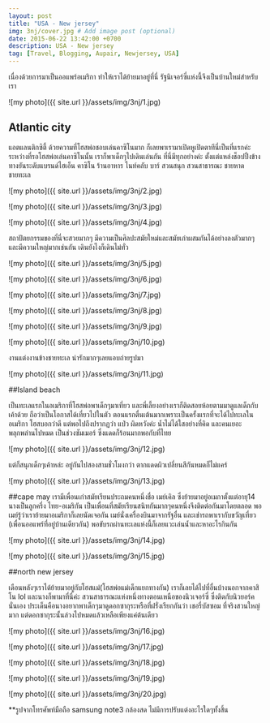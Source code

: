 ```yaml
---
layout: post
title: "USA - New jersey"
img: 3nj/cover.jpg # Add image post (optional)
date: 2015-06-22 13:42:00 +0700
description: USA - New jersey
tag: [Travel, Blogging, Aupair, Newjersey, USA]
---
```


เนื่องด้วยการมาเป็นออแพร์อเมริกา ทำให้เราได้ย้ายมาอยู่ที่นี่ รัฐนิเจอร์ซี่แห่งนี้จึงเป็นบ้านใหม่สำหรับเรา

![my photo]({{ site.url }}/assets/img/3nj/1.jpg)

## Atlantic city
แอตแลนติกซิตี้ ด้วยความที่โฮสพ่อชอบเล่นคาซิโนมาก ก็เลยพาเรามาเปิดหูเปิดตาทีนี่เป็นที่แรกค่ะ ระหว่างที่รอโฮสพ่อเล่นคาซิโนนั้น เราก็พาเด็กๆไปเดินเล่นกัน  ที่นี่มีทุกอย่างค่ะ ตั้งแต่แหล่งช็อปปิ้งข้างทางยันระดับแบรนด์ไฮเอ็น คาซิโน  ร้านอาหาร ไนท์คลับ บาร์  สวนสนุก สวนสาธารณะ ชายหาด ชายทะเล

![my photo]({{ site.url }}/assets/img/3nj/2.jpg)

![my photo]({{ site.url }}/assets/img/3nj/3.jpg)

![my photo]({{ site.url }}/assets/img/3nj/4.jpg)

สถาปัตยกรรมของที่นี่จะสวยมากๆ มีความเป็นศิลปะสมัยใหม่และสมัยเก่าผสมกันได้อย่างลงตัวมากๆ และมีความใหญ่มากเช่นกัน เดินยังไงก็เดินไม่ทั่ว

![my photo]({{ site.url }}/assets/img/3nj/5.jpg)

![my photo]({{ site.url }}/assets/img/3nj/6.jpg)

![my photo]({{ site.url }}/assets/img/3nj/7.jpg)

![my photo]({{ site.url }}/assets/img/3nj/8.jpg)

![my photo]({{ site.url }}/assets/img/3nj/9.jpg)

![my photo]({{ site.url }}/assets/img/3nj/10.jpg)

งานแต่งงานข้างชายทะเล น่ารักมากๆเลยแอบถ่ายรูปมา

![my photo]({{ site.url }}/assets/img/3nj/11.jpg)

##Island beach

เป็นทะเลแรกในอเมริกาที่โฮสพ่อพาเด็กๆมาเที่ยว และพี่เลี้ยงอย่างเราก็ติดสอยห้อยตามมาดูแลเด็กกับเค้าด้วย ถือว่าเป็นโอกาสได้เที่ยวไปในตัว ตอนแรกตื่นเต้นมากเพราะเป็นครั้งแรกที่จะได้ไปทะเลในอเมริกา โฮสบอกว่าดี แต่พอไปถึงปรากฏว่า แป่ว ผิดหวังค่ะ น้ำไม่ได้ใสอย่างที่คิด และคนเยอะพลุกพล่านไปหมด เป็นช่วงซัมเมอร์ ซึ่งแดดก็ร้อนมากพอกับที่ไทย

![my photo]({{ site.url }}/assets/img/3nj/12.jpg)

แต่ก็สนุกเด็กๆเค้าหล่ะ อยู่กันไปสองสามชั่วโมงกว่า ตากแดดผิวเปลี่ยนสีกันหมดก็ไม่แคร์

![my photo]({{ site.url }}/assets/img/3nj/13.jpg)

##cape may
เรามีเพื่อนเก่าสมัยเรียนประถมคนหนึ่งชื่อ เมย์เคิล ซึ่งย้ายมาอยู่อเมกาตั้งแต่อายุ14 นางเป็นลูกครึ่ง ไทย-อเมริกัน  เป็นเพื่อนที่สมัยเรียนสนิทกันมากๆคนหนึ่งจึงติดต่อกันมาโดยตลอด พอเมย์รู้ว่าเราย้ายมาอเมริกาก็เลยนัดเจอกัน เมย์นั่งเครื่องบินมาจากรัฐอื่น และเช่ารถพาเรากับขวัญเที่ยว (เพื่อนออแพร์ที่อยู่บ้านเดียวกัน)  พอขับรถผ่านทะเลแห่งนี้ก็เลยแวะเล่นน้ำและหาอะไรกินกัน  

![my photo]({{ site.url }}/assets/img/3nj/14.jpg)

![my photo]({{ site.url }}/assets/img/3nj/15.jpg)

##north new jersey

เดือนหลังๆเราได้ย้ายมาอยู่กับโฮสแม่(โฮสพ่อแม่เด็กแยกทางกัน) เราก็เลยได้ไปที่อื่นบ้างนอกจากคาสิโน lol และนางก็พามาที่นี่ค่ะ สวนสาธารณะแห่งหนึ่งทางตอนเหนือของนิวเจอร์ซี่ ซึ่งติดกับนิวยอร์คนั่นเอง ประเด็นคือนางอยากพาเด็กๆมาดูดอกซากุระหรือที่ฝรั่งเรียกกันว่า เชอรี่บัสซอม ที่จริงสวนใหญ่มาก แต่ดอกซากุระนั้นล่วงไปหมดแล้วเหลือเพียงแค่ต้นเดียว

![my photo]({{ site.url }}/assets/img/3nj/16.jpg)

![my photo]({{ site.url }}/assets/img/3nj/17.jpg)

![my photo]({{ site.url }}/assets/img/3nj/18.jpg)

![my photo]({{ site.url }}/assets/img/3nj/19.jpg)

![my photo]({{ site.url }}/assets/img/3nj/20.jpg)

**รูปจากโทรศัพท์มือถือ samsung note3  กล้องสด ไม่มีการปรับแต่งอะไรใดๆทั้งสิ้น

